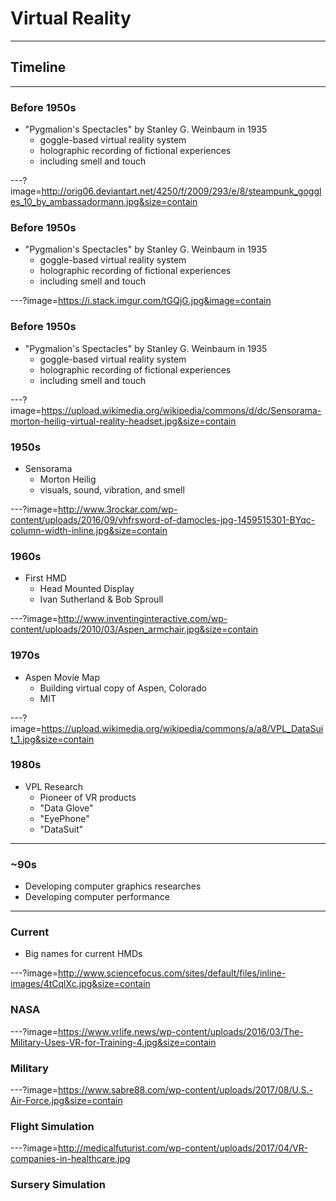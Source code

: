 # Virtual Reality

---

## Timeline

---

### Before 1950s

- "Pygmalion's Spectacles" by Stanley G. Weinbaum in 1935
    - goggle-based virtual reality system
    - holographic recording of fictional experiences
    - including smell and touch

---?image=http://orig06.deviantart.net/4250/f/2009/293/e/8/steampunk_goggles_10_by_ambassadormann.jpg&size=contain

### Before 1950s

- "Pygmalion's Spectacles" by Stanley G. Weinbaum in 1935
    - goggle-based virtual reality system
    - holographic recording of fictional experiences
    - including smell and touch

---?image=https://i.stack.imgur.com/tGQjG.jpg&image=contain

### Before 1950s

- "Pygmalion's Spectacles" by Stanley G. Weinbaum in 1935
    - goggle-based virtual reality system
    - holographic recording of fictional experiences
    - including smell and touch

---?image=https://upload.wikimedia.org/wikipedia/commons/d/dc/Sensorama-morton-heilig-virtual-reality-headset.jpg&size=contain

### 1950s

- Sensorama
    - Morton Heilig
    - visuals, sound, vibration, and smell

---?image=http://www.3rockar.com/wp-content/uploads/2016/09/vhfrsword-of-damocles-jpg-1459515301-BYqc-column-width-inline.jpg&size=contain

### 1960s

- First HMD
    - Head Mounted Display
    - Ivan Sutherland & Bob Sproull

---?image=http://www.inventinginteractive.com/wp-content/uploads/2010/03/Aspen_armchair.jpg&size=contain

### 1970s

- Aspen Movie Map
    - Building virtual copy of Aspen, Colorado
    - MIT

---?image=https://upload.wikimedia.org/wikipedia/commons/a/a8/VPL_DataSuit_1.jpg&size=contain

### 1980s

- VPL Research
    - Pioneer of VR products
    - "Data Glove"
    - "EyePhone"
    - "DataSuit"

---

### ~90s

- Developing computer graphics researches
- Developing computer performance

---

### Current

- Big names for current HMDs

---?image=http://www.sciencefocus.com/sites/default/files/inline-images/4tCqlXc.jpg&size=contain

### NASA

---?image=https://www.vrlife.news/wp-content/uploads/2016/03/The-Military-Uses-VR-for-Training-4.jpg&size=contain

### Military

---?image=https://www.sabre88.com/wp-content/uploads/2017/08/U.S.-Air-Force.jpg&size=contain

### Flight Simulation

---?image=http://medicalfuturist.com/wp-content/uploads/2017/04/VR-companies-in-healthcare.jpg

### Sursery Simulation
